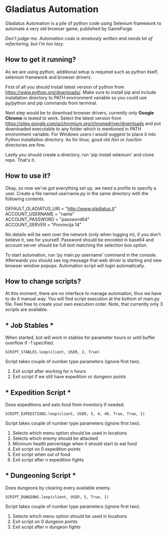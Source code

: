 # Gladiatus Automation #

Gladiatus Automation is a pile of python code using Selenium framework to automate a very old browser game, published by GameForge.

*Don't judge me. Automation code is ameturely written and needs lot of refactoring, but I'm too lazy.*

## How to get it running? ##

As we are using python, additional setup is required such as python itself, selenium framework and browser drivers.

First of all you should install latest version of python from https://www.python.org/downloads/. Make sure to install pip and include installation directory to PATH environment variable so you could use py/python and pip commands from terminal.

Next step would be to download browser drivers, currently only **Google Chrome** is tested to work. Select the latest version from https://sites.google.com/a/chromium.org/chromedriver/downloads and put downloaded executable to any folder which is mentioned in PATH environment variable. For Windows users I would suggest to place it into Python installation directory. As for linux, good old /bin or /usr/bin directories are fine.

Lastly you should create a directory, run 'pip install selenium' and clone repo. That's it.

## How to use it? ##

Okay, so now we've got everything set up, we need a profile to specify a user. Create a file named username.py in the same directory with the following contents.

DEFAULT_GLADIATUS_URI = "http://www.gladiatus.lt"  
ACCOUNT_USERNAME = "name"  
ACCOUNT_PASSWORD = "password64"  
ACCOUNT_SERVER   = "Provincija 14"   

No details will be sent over the network (only when logging in), if you don't believe it, see for yourself. Password should be encoded in base64 and account server should be full text matching the selection box option.

To start automation, run 'py main.py username' command in the console.  Afterwards you should see log message that web driver is starting and new browser window popups. Automation script will login automatically.

## How to change scripts? ##

At this moment, there are no interface to manage automation, thus we have to do it manual way. You will find script execution at the bottom of main.py file. Feel free to create your own execution order. Note, that currently only 3 scripts are available.

## * Job Stables * ##

When started, bot will work in stables for parameter hours or until buffer overflow if -1 specified.  

``` SCRIPT_STABLES.loop(client, USER, 2, True) ```

Script takes couple of number type parameters (ignore first two).
1. Exit script after working for n hours
2. Exit script if we still have expedition or dungeon points


## * Expedition Script * ##

Does expeditions and eats food from inventory if needed.  

``` SCRIPT_EXPEDITIONS.loop(client, USER, 5, 4, 40, True, True, 1) ```

Script takes couple of number type parameters (ignore first two).
1. Selects which menu option should be used in locations
2. Selects which enemy should be attacked
3. Minimum health percentage when it should start to eat food
4. Exit script on 0 expedition points
5. Exit script when out of food
6. Exit script after n expedition fights

## * Dungeoning Script * ##

Does dungeons by clearing every available enemy.  

``` SCRIPT_DUNGEONS.loop(client, USER, 5, True, 1) ```

Script takes couple of number type parameters (ignore first two).
1. Selects which menu option should be used in locations
2. Exit script on 0 dungeon points
3. Exit script after n dungeon fights
